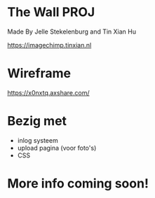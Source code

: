 # The Wall PROJ
Made By Jelle Stekelenburg and Tin Xian Hu

https://imagechimp.tinxian.nl
# Wireframe

https://x0nxtq.axshare.com/

# Bezig met

* inlog systeem
* upload pagina (voor foto's)
* CSS

# More info coming soon!
